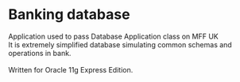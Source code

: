 <h1> Banking database </h1>
  Application used to pass Database Application class on MFF UK
  </br>
  It is extremely simplified database simulating common schemas and operations in bank.
  </br>
  </br>
  Written for Oracle 11g Express Edition.
